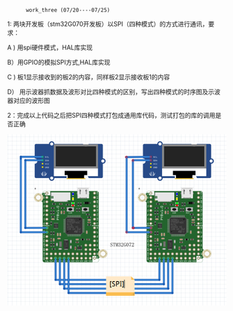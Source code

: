           work_three (07/20----07/25)

1: 两块开发板（stm32G070开发板）以SPI（四种模式）的方式进行通讯，要求：

   A ) 用spi硬件模式，HAL库实现

   B）用GPIO的模拟SPI方式,HAL库实现

   C )  板1显示接收到的板2的内容，同样板2显示接收板1的内容 

   D） 用示波器抓数据及波形对比四种模式的区别，写出四种模式的时序图及示波器对应的波形图

2：完成以上代码之后把SPI四种模式打包成通用库代码，测试打包的库的调用是否正确

![image-20200720105442944](README.assets/image-20200720105442944.png)


